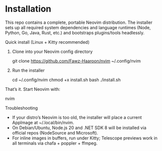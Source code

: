 # Installation

This repo contains a complete, portable Neovim distribution. The installer sets up all required system dependencies and language runtimes (Node, Python, Go, Java, Rust, etc.) and bootstraps plugins/tools headlessly.

Quick install (Linux + Kitty recommended)

1) Clone into your Neovim config directory

   git clone https://github.com/Fawz-Haaroon/nvim ~/.config/nvim

2) Run the installer

   cd ~/.config/nvim
   chmod +x install.sh
   bash ./install.sh

That’s it. Start Neovim with:

   nvim

Troubleshooting
- If your distro’s Neovim is too old, the installer will place a current AppImage at ~/.local/bin/nvim.
- On Debian/Ubuntu, Node.js 20 and .NET SDK 8 will be installed via official repos (NodeSource and Microsoft).
- For inline images in buffers, run under Kitty; Telescope previews work in all terminals via chafa + poppler + ffmpeg.

